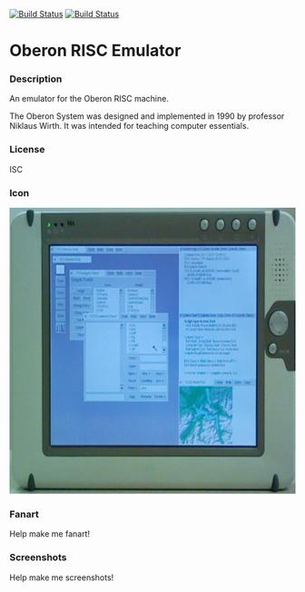 [![Build Status](https://travis-ci.org/kodi-game/game.libretro.oberon.svg?branch=master)](https://travis-ci.org/kodi-game/game.libretro.oberon)
[![Build Status](https://ci.appveyor.com/api/projects/status/github/kodi-game/game.libretro.oberon?svg=true)](https://ci.appveyor.com/project/kodi-game/game-libretro-oberon)

# Oberon RISC Emulator

### Description

An emulator for the Oberon RISC machine.

The Oberon System was designed and implemented in 1990 by professor Niklaus Wirth. It was intended for teaching computer essentials.

### License

ISC

### Icon

![Oberon RISC Emulator icon](game.libretro.oberon/resources/icon.png)

### Fanart

Help make me fanart!

### Screenshots

Help make me screenshots!
